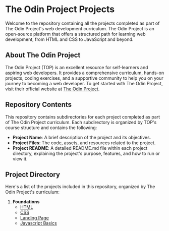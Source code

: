 # The Odin Project Projects

Welcome to the repository containing all the projects completed as part of The Odin Project's web development curriculum. The Odin Project is an open-source platform that offers a structured path for learning web development, from HTML and CSS to JavaScript and beyond.

## About The Odin Project

The Odin Project (TOP) is an excellent resource for self-learners and aspiring web developers. It provides a comprehensive curriculum, hands-on projects, coding exercises, and a supportive community to help you on your journey to becoming a web developer. To get started with The Odin Project, visit their official website at [The Odin Project](https://www.theodinproject.com/).

## Repository Contents

This repository contains subdirectories for each project completed as part of The Odin Project curriculum. Each subdirectory is organized by TOP's course structure and contains the following:

- **Project Name**: A brief description of the project and its objectives.
- **Project Files**: The code, assets, and resources related to the project.
- **Project README**: A detailed README.md file within each project directory, explaining the project's purpose, features, and how to run or view it.

## Project Directory

Here's a list of the projects included in this repository, organized by The Odin Project's curriculum:

1. **Foundations**
   - [HTML](./foundations/html)
   - [CSS](./foundations/css)
   - [Landing Page](./foundations/landing-page)
   - [Javascript Basics](./foundations/javascript)
